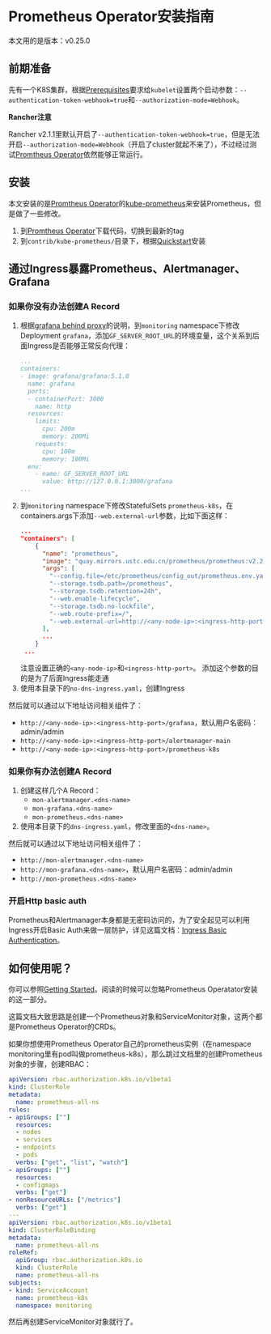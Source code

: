 # Prometheus Operator安装指南

本文用的是版本：v0.25.0

## 前期准备

先有一个K8S集群，根据[Prerequisites][kube-prometheus-prerequisites]要求给`kubelet`设置两个启动参数：`--authentication-token-webhook=true`和`--authorization-mode=Webhook`。

**Rancher注意**

Rancher v2.1.1里默认开启了`--authentication-token-webhook=true`，但是无法开启`--authorization-mode=Webhook`（开启了cluster就起不来了），不过经过测试[Promtheus Operator][prometheus-operator]依然能够正常运行。

## 安装

本文安装的是[Promtheus Operator][prometheus-operator]的[kube-prometheus][kube-prometheus]来安装Prometheus，但是做了一些修改。

1. 到[Promtheus Operator][prometheus-operator]下载代码，切换到最新的tag
1. 到`contrib/kube-prometheus/`目录下，根据[Quickstart][kube-prometheus-quickstart]安装


## 通过Ingress暴露Prometheus、Alertmanager、Grafana


### 如果你没有办法创建A Record


1. 根据[grafana behind proxy][grafana-behind-proxy]的说明，到`monitoring` namespace下修改Deployment `grafana`，添加`GF_SERVER_ROOT_URL`的环境变量，这个关系到后面Ingress是否能够正常反向代理：
   ```yaml
   ...
   containers:
   - image: grafana/grafana:5.1.0
     name: grafana
     ports:
     - containerPort: 3000
       name: http
     resources:
       limits:
         cpu: 200m
         memory: 200Mi
       requests:
         cpu: 100m
         memory: 100Mi
     env:
       - name: GF_SERVER_ROOT_URL
         value: http://127.0.0.1:3000/grafana
   ...
   ```
1. 到`monitoring` namespace下修改StatefulSets `prometheus-k8s`，在containers.args下添加`--web.external-url`参数，比如下面这样：
   ```json
   ...
   "containers": [
       {
         "name": "prometheus",
         "image": "quay.mirrors.ustc.edu.cn/prometheus/prometheus:v2.2.1",
         "args": [
           "--config.file=/etc/prometheus/config_out/prometheus.env.yaml",
           "--storage.tsdb.path=/prometheus",
           "--storage.tsdb.retention=24h",
           "--web.enable-lifecycle",
           "--storage.tsdb.no-lockfile",
           "--web.route-prefix=/",
           "--web.external-url=http://<any-node-ip>:<ingress-http-port>/prometheus-k8s"
         ],
         ...
       }
    ...
   ```
   注意设置正确的`<any-node-ip>`和`<ingress-http-port>`。
   添加这个参数的目的是为了后面Ingress能走通
1. 使用本目录下的`no-dns-ingress.yaml`，创建Ingress

然后就可以通过以下地址访问相关组件了：

* `http://<any-node-ip>:<ingress-http-port>/grafana`，默认用户名密码：admin/admin
* `http://<any-node-ip>:<ingress-http-port>/alertmanager-main`
* `http://<any-node-ip>:<ingress-http-port>/prometheus-k8s`

### 如果你有办法创建A Record

1. 创建这样几个A Record：
   * `mon-alertmanager.<dns-name>`
   * `mon-grafana.<dns-name>`
   * `mon-prometheus.<dns-name>`
1. 使用本目录下的`dns-ingress.yaml`，修改里面的`<dns-name>`。

然后就可以通过以下地址访问相关组件了：

* `http://mon-alertmanager.<dns-name>`
* `http://mon-grafana.<dns-name>`，默认用户名密码：admin/admin
* `http://mon-prometheus.<dns-name>`
   
### 开启Http basic auth

Prometheus和Alertmanager本身都是无密码访问的，为了安全起见可以利用Ingress开启Basic Auth来做一层防护，详见这篇文档：[Ingress Basic Authentication][ingress-basic-auth]。

## 如何使用呢？

你可以参照[Getting Started][p8s-operator-getting-started]。阅读的时候可以忽略Prometheus Operatator安装的这一部分。

这篇文档大致思路是创建一个Prometheus对象和ServiceMonitor对象，这两个都是Prometheus Operator的CRDs。

如果你想使用Prometheus Operator自己的prometheus实例（在namespace monitoring里有pod叫做prometheus-k8s），那么跳过文档里的创建Prometheus对象的步骤，创建RBAC：

```yaml
apiVersion: rbac.authorization.k8s.io/v1beta1
kind: ClusterRole
metadata:
  name: prometheus-all-ns
rules:
- apiGroups: [""]
  resources:
  - nodes
  - services
  - endpoints
  - pods
  verbs: ["get", "list", "watch"]
- apiGroups: [""]
  resources:
  - configmaps
  verbs: ["get"]
- nonResourceURLs: ["/metrics"]
  verbs: ["get"]
---
apiVersion: rbac.authorization.k8s.io/v1beta1
kind: ClusterRoleBinding
metadata:
  name: prometheus-all-ns
roleRef:
  apiGroup: rbac.authorization.k8s.io
  kind: ClusterRole
  name: prometheus-all-ns
subjects:
- kind: ServiceAccount
  name: prometheus-k8s
  namespace: monitoring
```

然后再创建ServiceMonitor对象就行了。

[prometheus-operator]: https://github.com/coreos/prometheus-operator
[kube-prometheus]: https://github.com/coreos/prometheus-operator/tree/master/contrib/kube-prometheus
[kube-prometheus-quickstart]: https://github.com/coreos/prometheus-operator/tree/master/contrib/kube-prometheus#quickstart
[kube-prometheus-prerequisites]: https://github.com/coreos/prometheus-operator/tree/master/contrib/kube-prometheus#prerequisites
[mirrors.md]: ../../installation-guide/mirrors.md
[exposing-prometheus]: https://github.com/coreos/prometheus-operator/blob/master/contrib/kube-prometheus/docs/exposing-prometheus-alertmanager-grafana-ingress.md
[grafana-behind-proxy]: http://docs.grafana.org/installation/behind_proxy/
[ingress-basic-auth]: https://kubernetes.github.io/ingress-nginx/examples/auth/basic/
[p8s-operator-getting-started]: https://github.com/coreos/prometheus-operator/blob/v0.25.0/Documentation/user-guides/getting-started.md
